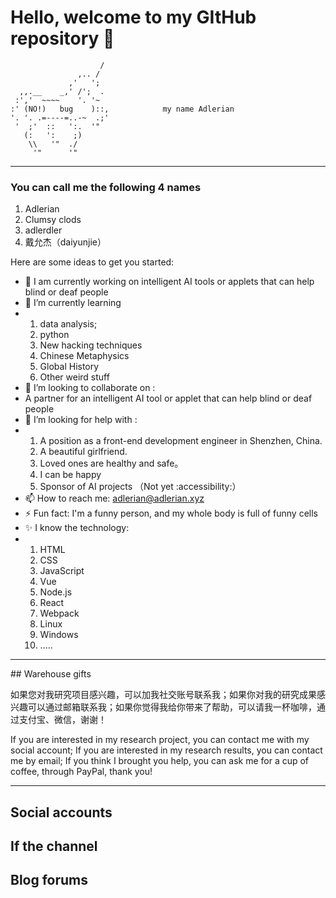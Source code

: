 # Hello, welcome to my GItHub repository 👋

```shell
                    / 
               ,.. /  
             ,'   ';  
  ,,.__    _,' /';  . 
 :','  ~~~~    '. '~  
:' (NO!)   bug    )::,            my name Adlerian
'. '. .=----=..-~  .;'
 '  ;'  ::   ':.  '"  
   (:   ':    ;)      
    \\   '"  ./       
     '"      '"       
```
<hr/>

### You can call me the following 4 names
1. Adlerian
2. Clumsy clods
3. adlerdler
4. 戴允杰（daiyunjie）

<!-- # But See Spring is my studio name  -->


Here are some ideas to get you started:

- 🔭 I am currently working on intelligent AI tools or applets that can help blind or deaf people
- 🌱 I’m currently learning
- 1. data analysis;
  2. python
  3. New hacking techniques
  4. Chinese Metaphysics
  5. Global History
  6. Other weird stuff
- 👯 I’m looking to collaborate on :
-   A partner for an intelligent AI tool or applet that can help blind or deaf people
- 🤔 I’m looking for help with :
- 1. A position as a front-end development engineer in Shenzhen, China.
  2. A beautiful girlfriend.
  3. Loved ones are healthy and safe。
  4. I can be happy
  5. Sponsor of AI projects （Not yet :accessibility:）
- 📫 How to reach me: adlerian@adlerian.xyz
- ⚡ Fun fact: I'm a funny person, and my whole body is full of funny cells
- ✨ I know the technology:
- 1. HTML
  2. CSS
  3. JavaScript
  4. Vue
  5. Node.js
  6. React
  7. Webpack
  8. Linux
  9. Windows
  10. .....

<hr/>
##  Warehouse gifts

如果您对我研究项目感兴趣，可以加我社交账号联系我；如果你对我的研究成果感兴趣可以通过邮箱联系我；如果你觉得我给你带来了帮助，可以请我一杯咖啡，通过支付宝、微信，谢谢！

If you are interested in my research project, you can contact me with my social account; If you are interested in my research results, you can contact me by email; If you think I brought you help, you can ask me for a cup of coffee, through PayPal, thank you!


<hr/>

##  Social accounts


##  If the channel


## Blog forums
<!--
# 自我介绍

嗨，大家好！我是一名有 3 年前端开发工作经验的开发者，熟练掌握 HTML、CSS、JavaScript、Vue等前端技术，擅长响应式设计、页面性能优化、跨浏览器兼容性处理等方面。对于设计风格、用户体验有较好的把握能力，并且能够独立完成前端交互及数据展示逻辑的实现。


 ## 技能

- ✨ 熟悉 HTML、CSS、JavaScript、Vue 等前端技术
- ✨ 擅长响应式设计、页面性能优化、跨浏览器兼容性处理等方面
- ✨ 熟练掌握 Git、Webpack 等前端开发相关工具
- ✨ 了解 Node.js、React 等技术栈
-->

